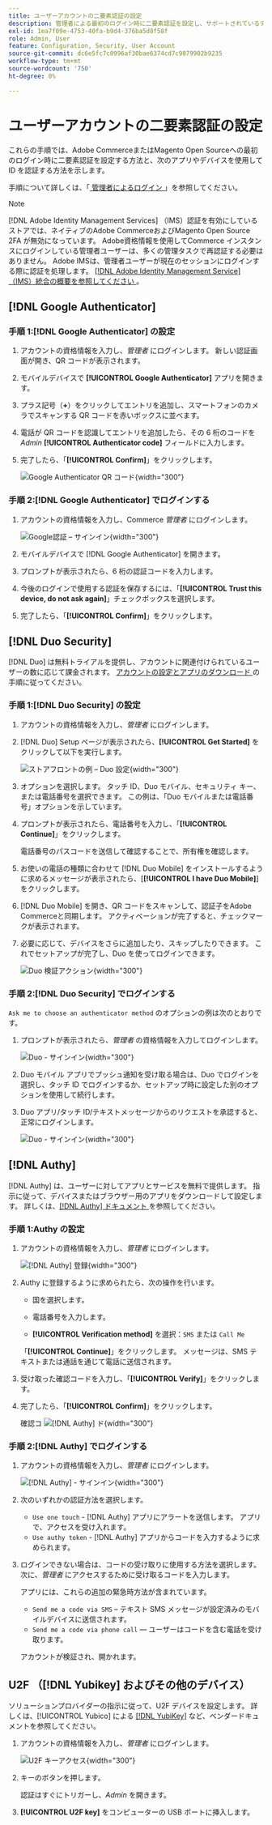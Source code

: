 ```yaml
---
title: ユーザーアカウントの二要素認証の設定
description: 管理者による最初のログイン時に二要素認証を設定し、サポートされているデバイスアプリを使用して ID を認証する方法を説明します。
exl-id: 1ea7f09e-4753-40fa-b9d4-376ba5d8f58f
role: Admin, User
feature: Configuration, Security, User Account
source-git-commit: dc6e5fc7c0996af30bae6374cd7c9879902b9235
workflow-type: tm+mt
source-wordcount: '750'
ht-degree: 0%

---
```


# ユーザーアカウントの二要素認証の設定

これらの手順では、Adobe CommerceまたはMagento Open Sourceへの最初のログイン時に二要素認証を設定する方法と、次のアプリやデバイスを使用して ID を認証する方法を示します。

手順について詳しくは、「[ 管理者によるログイン ](../getting-started/admin-signin.md)」を参照してください。

>[!NOTE]
>
>[!DNL Adobe Identity Management Services] （IMS）認証を有効にしているストアでは、ネイティブのAdobe CommerceおよびMagento Open Source 2FA が無効になっています。 Adobe資格情報を使用してCommerce インスタンスにログインしている管理者ユーザーは、多くの管理タスクで再認証する必要はありません。 Adobe IMSは、管理者ユーザーが現在のセッションにログインする際に認証を処理します。 [[!DNL Adobe Identity Management Service]  （IMS）統合の概要を参照してください ](../getting-started/adobe-ims-integration-overview.md)。

## [!DNL Google Authenticator]

### 手順 1:[!DNL Google Authenticator] の設定

1. アカウントの資格情報を入力し、_管理者_ にログインします。 新しい認証画面が開き、QR コードが表示されます。

1. モバイルデバイスで **[!UICONTROL Google Authenticator]** アプリを開きます。

1. プラス記号（**+**）をクリックしてエントリを追加し、スマートフォンのカメラでスキャンする QR コードを赤いボックスに並べます。

1. 電話が QR コードを認識してエントリを追加したら、その 6 桁のコードを _Admin_ **[!UICONTROL Authenticator code]** フィールドに入力します。

1. 完了したら、「**[!UICONTROL Confirm]**」をクリックします。

   ![Google Authenticator QR コード ](./assets/storefront-2fa-google-qrcode.png){width="300"}

### 手順 2:[!DNL Google Authenticator] でログインする

1. アカウントの資格情報を入力し、Commerce _管理者_ にログインします。

   ![Google認証 – サインイン ](./assets/storefront-2fa-google-code.png){width="300"}

1. モバイルデバイスで [!DNL Google Authenticator] を開きます。

1. プロンプトが表示されたら、6 桁の認証コードを入力します。

1. 今後のログインで使用する認証を保存するには、「**[!UICONTROL Trust this device, do not ask again]**」チェックボックスを選択します。

1. 完了したら、「**[!UICONTROL Confirm]**」をクリックします。

## [!DNL Duo Security]

[!DNL Duo] は無料トライアルを提供し、アカウントに関連付けられているユーザーの数に応じて課金されます。 [ アカウントの設定とアプリのダウンロード ](https://duo.com/product/multi-factor-authentication-mfa/duo-mobile-app) の手順に従ってください。

### 手順 1:[!DNL Duo Security] の設定

1. アカウントの資格情報を入力し、_管理者_ にログインします。

1. [!DNL Duo] Setup ページが表示されたら、**[!UICONTROL Get Started]** をクリックして以下を実行します。

   ![ ストアフロントの例 – Duo 設定 ](./assets/storefront-2fa-duo-setup-options.png){width="300"}

1. オプションを選択します。 タッチ ID、Duo モバイル、セキュリティ キー、または電話番号を選択できます。 この例は、「Duo モバイルまたは電話番号」オプションを示しています。

1. プロンプトが表示されたら、電話番号を入力し、「**[!UICONTROL Continue]**」をクリックします。

   電話番号のパスコードを送信して確認することで、所有権を確認します。

1. お使いの電話の種類に合わせて [!DNL Duo Mobile] をインストールするように求めるメッセージが表示されたら、[**[!UICONTROL I have Duo Mobile]**] をクリックします。

1. [!DNL Duo Mobile] を開き、QR コードをスキャンして、認証子をAdobe Commerceと同期します。 アクティベーションが完了すると、チェックマークが表示されます。

1. 必要に応じて、デバイスをさらに追加したり、スキップしたりできます。 これでセットアップが完了し、Duo を使ってログインできます。

   ![Duo 検証アクション ](./assets/storefront-2fa-duo-setup-complete.png){width="300"}

### 手順 2:[!DNL Duo Security] でログインする

`Ask me to choose an authenticator method` のオプションの例は次のとおりです。

1. プロンプトが表示されたら、_管理者_ の資格情報を入力してログインします。

   ![Duo - サインイン ](./assets/storefront-2fa-duo-auth.png){width="300"}

1. Duo モバイル アプリでプッシュ通知を受け取る場合は、Duo でログインを選択し、タッチ ID でログインするか、セットアップ時に設定した別のオプションを使用して続行します。

1. Duo アプリ/タッチ ID/テキストメッセージからのリクエストを承認すると、正常にログインします。

   ![Duo - サインイン ](./assets/storefront-2fa-duo-success.png){width="300"}

## [!DNL Authy]

[!DNL Authy] は、ユーザーに対してアプリとサービスを無料で提供します。 指示に従って、デバイスまたはブラウザー用のアプリをダウンロードして設定します。 詳しくは、[[!DNL Authy]  ドキュメント ](https://authy.com/features/setup/) を参照してください。

### 手順 1:Authy の設定

1. アカウントの資格情報を入力し、_管理者_ にログインします。

   ![[!DNL Authy] 登録 ](./assets/storefront-2fa-authy-auth.png){width="300"}

1. Authy に登録するように求められたら、次の操作を行います。

   - 国を選択します。

   - 電話番号を入力します。

   - **[!UICONTROL Verification method]** を選択：`SMS` または `Call Me`

   「**[!UICONTROL Continue]**」をクリックします。 メッセージは、SMS テキストまたは通話を通じて電話に送信されます。

1. 受け取った確認コードを入力し、「**[!UICONTROL Verify]**」をクリックします。

1. 完了したら、「**[!UICONTROL Confirm]**」をクリックします。

   確認コ ![[!DNL Authy] ド ](./assets/storefront-2fa-authy-verify.png){width="300"}

### 手順 2:[!DNL Authy] でログインする

1. アカウントの資格情報を入力し、_管理者_ にログインします。

   ![[!DNL Authy] - サインイン ](./assets/storefront-2fa-authy-access.png){width="300"}

1. 次のいずれかの認証方法を選択します。

   - `Use one touch` - [!DNL Authy] アプリにアラートを送信します。 アプリで、アクセスを受け入れます。
   - `Use authy token` - [!DNL Authy] アプリからコードを入力するように求められます。

1. ログインできない場合は、コードの受け取りに使用する方法を選択します。 次に、_管理者_ にアクセスするために受け取るコードを入力します。

   アプリには、これらの追加の緊急時方法が含まれています。

   - `Send me a code via SMS` – テキスト SMS メッセージが設定済みのモバイルデバイスに送信されます。
   - `Send me a code via phone call` — ユーザーはコードを含む電話を受け取ります。

   アカウントが検証され、開かれます。

## U2F （[!DNL Yubikey] およびその他のデバイス）

ソリューションプロバイダーの指示に従って、U2F デバイスを設定します。 詳しくは、[!UICONTROL Yubico] による [[!DNL YubiKey]](https://support.yubico.com/hc/en-us/articles/360013790339-Getting-Started-with-Your-YubiKey) など、ベンダードキュメントを参照してください。

1. アカウントの資格情報を入力し、_管理者_ にログインします。

   ![U2F キーアクセス ](./assets/storefront-2fa-u2f.png){width="300"}

1. キーのボタンを押します。

   認証はすぐにトリガーし、_Admin_ を開きます。

1. **[!UICONTROL U2F key]** をコンピューターの USB ポートに挿入します。
